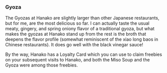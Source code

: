 <h3>Gyoza</h3>
The Gyozas at Hanako are slightly larger than other Japanese restaurants, but for me, are the most delicious so far. I can actually taste the usual meaty, gingery, and spring oniony flavor of a traditional gyoza, but what makes the gyozas at Hanako stand up from the rest is the broth that deepens the flavor profile (somewhat reminiscent of the xiao long baos in Chinese restaurants). It does go well with the black vinegar sauce!

By the way, Hanako has a Loyalty Card which you can use to claim freebies on your subsequent visits to Hanako, and both the Miso Soup and the Gyoza were among those freebies.